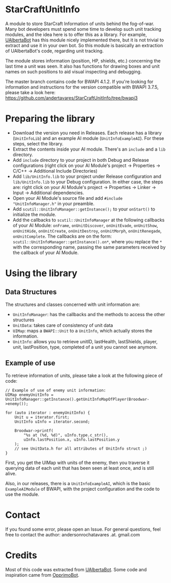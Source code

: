 # StarCraftUnitInfo
A module to store StarCraft Information of units behind the fog-of-war. Many bot developers must spend some time to develop such unit tracking modules, and the idea here is to offer this as a library. For example, [UAlbertaBot](https://github.com/davechurchill/ualbertabot) has this module nicely implemented there, but it is not trivial to extract and use it in your own bot. So this module is basically an extraction of UAlbertaBot's code, regarding unit tracking. 

The module stores information (position, HP, shields, etc.) concerning the last time a unit was seen. It also has functions for drawing boxes and unit names on such positions to aid visual inspecting and debugging.

The master branch contains code for BWAPI 4.1.2. If you're looking for information and instructions for the version compatible with BWAPI 3.7.5, please take a look here: https://github.com/andertavares/StarCraftUnitInfo/tree/bwapi3

# Preparing the library
- Download the version you need in Releases. Each release has a library (`UnitInfoLib`) and an example AI module (`UnitInfoExampleAI`). For these steps, select the library.
- Extract the contents inside your AI module. There's an `include` and a `lib` directory.
- Add `include` directory to your project in both Debug and Release configurations (right click on your AI Module's project -> Properties -> C/C++ -> Additional Include Directories)
- Add `lib/UnitInfo.lib` to your project under Release configuration and `lib/UnitInfo.lib` to your Debug configuration. In either case, the steps are: right click on your AI Module's project -> Properties -> Linker -> Input -> Additional dependencies.
- Open your AI Module's source file and add `#include "UnitInfoManager.h"` in your preamble.
- Add `scutil::UnitInfoManager::getInstance();` to your `onStart()` to initialize the module.
- Add the callbacks to `scutil::UnitInfoManager` at the following callbacks of your AI Module: `onFrame`, `onUnitDiscover`, `onUnitEvade`, `onUnitShow`, `onUnitHide`, `onUnitCreate`, `onUnitDestroy`, `onUnitMorph`, `onUnitRenegade`, `onUnitComplete`. The callbacks are on the form: `scutil::UnitInfoManager::getInstance().on*`, where you replace the `*` with the corresponding name, passing the same parameters received by the callback of your AI Module.

# Using the library
## Data Structures
The structures and classes concerned with unit information are: 
- `UnitInfoManager`: has the callbacks and the methods to access the other structures
- `UnitData`: takes care of consistency of unit data
- `UIMap`: maps a `BWAPI::Unit` to a `UnitInfo`, which actually stores the information.
- `UnitInfo`: allows you to retrieve unitID, lastHealth, lastShields, player, unit, lastPosition, type, completed of a unit you cannot see anymore.

## Example of use
To retrieve information of units, please take a look at the following piece of code:

```
// Example of use of enemy unit information:
UIMap enemyUnitInfo = UnitInfoManager::getInstance().getUnitInfoMapOfPlayer(Broodwar->enemy());

for (auto iterator : enemyUnitInfo) {
	Unit u = iterator.first;
	UnitInfo uInfo = iterator.second;

	Broodwar->printf(
		"%s at (%d, %d)", uInfo.type.c_str(),
		uInfo.lastPosition.x, uInfo.lastPosition.y
	);
	// see UnitData.h for all attributes of UnitInfo struct ;)
}
 ```
First, you get the UIMap with units of the enemy, then you traverse it querying data of each unit that has been seen at least once, and is still alive.

Also, in our releases, there is a `UnitInfoExampleAI`, which is the basic `ExampleAIModule` of BWAPI, with the project configuration and the code to use the module.

# Contact
If you found some error, please open an Issue. For general questions, feel free to contact the author: andersonrochatavares .at. gmail.com

# Credits
Most of this code was extracted from [UAlbertaBot](https://github.com/davechurchill/ualbertabot). Some code and inspiration came from [OpprimoBot](https://github.com/jhagelback/OpprimoBot).
